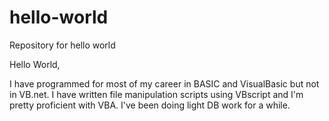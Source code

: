 # hello-world
Repository for hello world

Hello World,

I have programmed for most of my career in BASIC and VisualBasic but not in VB.net. I have written file manipulation scripts using VBscript and I'm pretty proficient with VBA. I've been doing light DB work for a while.
